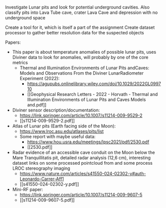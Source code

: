 Investigate Lunar pits and look for potential underground cavities. Also classify pits into Lava Tube cave, crater Lava Cave and depression with no underground space

Create a tool for it, which is itself a part of the assignment
Create dataset processor to gather better resolution data for the suspected objects

Papers:
 - This paper is about temperature anomalies of possible lunar pits, uses Diviner data to look for anomalies, will probably by one of the core metrics
	 - Thermal and Illumination Environments of Lunar Pits andCaves: Models and Observations From the Diviner LunarRadiometer Experiment (2022):
		 - https://agupubs.onlinelibrary.wiley.com/doi/10.1029/2022GL099710
		 - [[Geophysical Research Letters - 2022 - Horvath - Thermal and Illumination Environments of Lunar Pits and Caves  Models and.pdf]]
 - Diviner sensor description/documentation:
	 - https://link.springer.com/article/10.1007/s11214-009-9529-2
	 - [[s11214-009-9529-2.pdf]]
 - Atlas of Lunar pits (Earth facing side of the Moon):
	 - https://www.lroc.asu.edu/atlases/pits/list
	 - Some report with maybe useful data:
		 - https://www.hou.usra.edu/meetings/lpsc2021/pdf/2530.pdf
		 - [[2530.pdf]]
 - Radar evidence of an accessible cave conduit on the Moon below the Mare Tranquillitatis pit, detailed radar analysis (12,6 cm), interesting dataset links on some processed pointcloud from and some process LROC stereography imaging
	 - https://www.nature.com/articles/s41550-024-02302-y#auth-Leonardo-Carrer-Aff1
	 - [[s41550-024-02302-y.pdf]]
 - Mini-RF paper:
	 - https://link.springer.com/article/10.1007/s11214-009-9607-5
	 - [[s11214-009-9607-5.pdf]]